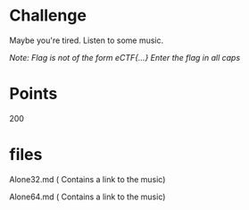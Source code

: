 # Challenge
Maybe you're tired. Listen to some music.

*Note: Flag is not of the form eCTF{...} Enter the flag in all caps*

# Points
200

# files
Alone32.md ( Contains a link to the music)

Alone64.md ( Contains a link to the music)
